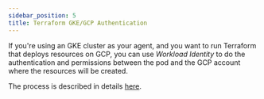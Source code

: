 ```yaml
---
sidebar_position: 5
title: Terraform GKE/GCP Authentication
---
```


If you're using an GKE cluster as your agent, and you want to run Terraform that deploys resources on GCP, you can use *Workload Identity* to do the authentication and permissions between the pod and the GCP account where the resources will be created.

The process is described in details [here](https://cloud.google.com/kubernetes-engine/docs/how-to/workload-identity#gcloud_3).


